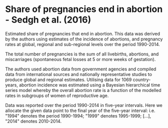 # Share of pregnancies end in abortion - Sedgh et al. (2016)

Estimated share of pregnancies that end in abortion. This data was derived by the authors using estimates of the incidence of abortions, and pregnancy rates at global, regional and sub-regional levels over the period 1990-2014. 

The total number of pregnancies is the sum of all livebirths, abortions, and miscarriages (spontaneous fetal losses at 5 or more weeks of gestation). 

The authors used abortion data from government agencies and compiled data from international sources and nationally representative studies to produce global and regional estimates. Utilising data for 1069 country-years, abortion incidence was estimated using a Bayesian hierarchical time series model whereby the overall abortion rate is a function of the modelled rates in subgroups of women of reproductive age.

Data was reported over the period 1990-2014 in five-year intervals. Here we allocate the given data point to the final year of the five-year interval: i.e. "1994" denotes the period 1990-1994; "1999" denotes 1995-1999; [...], "2014" denotes 2010-2014.
